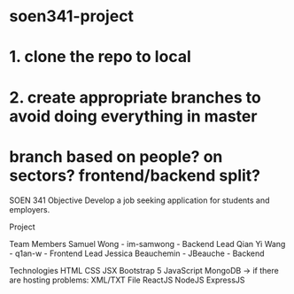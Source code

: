 # soen341-project

# 1. clone the repo to local

# 2. create appropriate branches to avoid doing everything in master

# branch based on people? on sectors? frontend/backend split?

SOEN 341
Objective
Develop a job seeking application for students and employers.

Project

Team Members
Samuel Wong - im-samwong - Backend Lead
Qian Yi Wang - q1an-w - Frontend Lead
Jessica Beauchemin - JBeauche - Backend

Technologies
HTML
CSS
JSX
Bootstrap 5
JavaScript
MongoDB -> if there are hosting problems: XML/TXT File
ReactJS
NodeJS
ExpressJS
